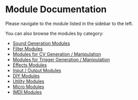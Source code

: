 # Module Documentation

Please navigate to the module listed in the sidebar to the left.

You can also browse the modules by category:

* [Sound Generation Modules](modules/cat_sound.md)
* [Filter Modules](modules/cat_filters.md)
* [Modules for CV Generation / Manipulation](modules/cat_cv.md)
* [Modules for Trigger Generation / Manipulation](modules/cat_triggers.md)
* [Effects Modules](modules/cat_fx.md)
* [Input / Output Modules](modules/cat_io.md)
* [DIY Modules](modules/cat_diy.md)
* [Utility Modules](modules/cat_utility.md)
* [Micro Modules](modules/cat_micro.md)
* [IMDI Modules](modules/cat_IMDI.md)

